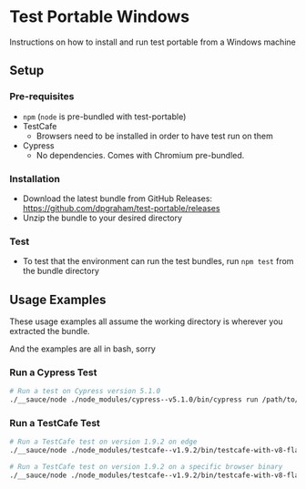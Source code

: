 # Test Portable Windows
Instructions on how to install and run test portable from a Windows machine

## Setup

### Pre-requisites
* `npm` (`node` is pre-bundled with test-portable)
* TestCafe
  * Browsers need to be installed in order to have test run on them
* Cypress
  * No dependencies. Comes with Chromium pre-bundled.

### Installation
* Download the latest bundle from GitHub Releases: https://github.com/dpgraham/test-portable/releases
* Unzip the bundle to your desired directory

### Test
* To test that the environment can run the test bundles, run `npm test` from the bundle directory

## Usage Examples
These usage examples all assume the working directory is wherever you extracted the bundle.

And the examples are all in bash, sorry

### Run a Cypress Test
```bash
# Run a test on Cypress version 5.1.0
./__sauce/node ./node_modules/cypress--v5.1.0/bin/cypress run /path/to/cypress-tests/
```

### Run a TestCafe Test
```bash
# Run a TestCafe test on version 1.9.2 on edge
./__sauce/node ./node_modules/testcafe--v1.9.2/bin/testcafe-with-v8-flag-filter.js edge /path/to/testcafe/tests/
```

```bash
# Run a TestCafe test on version 1.9.2 on a specific browser binary
./__sauce/node ./node_modules/testcafe--v1.9.2/bin/testcafe-with-v8-flag-filter.js /path/to/browser-binary /path/to/testcafe/tests/
```